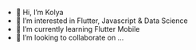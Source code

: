 - 👋 Hi, I’m Kolya
- 👀 I’m interested in Flutter, Javascript & Data Science
- 🌱 I’m currently learning Flutter Mobile
- 💞️ I’m looking to collaborate on ...
